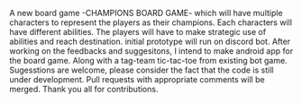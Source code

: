 A new board game -CHAMPIONS BOARD GAME- which will have multiple characters to represent the players as their champions. Each characters will have different abilities. The players will have to make strategic use of abilities and reach destination.
initial prototype will run on discord bot. After working on the feedbacks and suggesitons, I intend to make android app for the board game. Along with a tag-team tic-tac-toe from existing bot game.
Sugesstions are welcome, please consider the fact that the code is still under development. Pull requests with appropriate comments will be merged. Thank you all for contributions.
